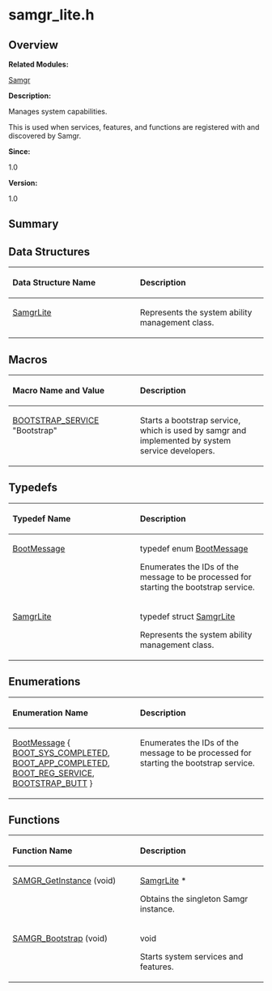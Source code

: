 # samgr\_lite.h<a name="EN-US_TOPIC_0000001055518068"></a>

## **Overview**<a name="section1465209326084832"></a>

**Related Modules:**

[Samgr](samgr.md)

**Description:**

Manages system capabilities. 

This is used when services, features, and functions are registered with and discovered by Samgr. 

**Since:**

1.0

**Version:**

1.0

## **Summary**<a name="section1174344881084832"></a>

## Data Structures<a name="nested-classes"></a>

<a name="table1888670940084832"></a>
<table><thead align="left"><tr id="row392161710084832"><th class="cellrowborder" valign="top" width="50%" id="mcps1.1.3.1.1"><p id="p689125055084832"><a name="p689125055084832"></a><a name="p689125055084832"></a>Data Structure Name</p>
</th>
<th class="cellrowborder" valign="top" width="50%" id="mcps1.1.3.1.2"><p id="p1972091090084832"><a name="p1972091090084832"></a><a name="p1972091090084832"></a>Description</p>
</th>
</tr>
</thead>
<tbody><tr id="row2035764495084832"><td class="cellrowborder" valign="top" width="50%" headers="mcps1.1.3.1.1 "><p id="p2062814885084832"><a name="p2062814885084832"></a><a name="p2062814885084832"></a><a href="samgrlite.md">SamgrLite</a></p>
</td>
<td class="cellrowborder" valign="top" width="50%" headers="mcps1.1.3.1.2 "><p id="p783764153084832"><a name="p783764153084832"></a><a name="p783764153084832"></a>Represents the system ability management class. </p>
</td>
</tr>
</tbody>
</table>

## Macros<a name="define-members"></a>

<a name="table1173780048084832"></a>
<table><thead align="left"><tr id="row448570920084832"><th class="cellrowborder" valign="top" width="50%" id="mcps1.1.3.1.1"><p id="p847245542084832"><a name="p847245542084832"></a><a name="p847245542084832"></a>Macro Name and Value</p>
</th>
<th class="cellrowborder" valign="top" width="50%" id="mcps1.1.3.1.2"><p id="p1893381874084832"><a name="p1893381874084832"></a><a name="p1893381874084832"></a>Description</p>
</th>
</tr>
</thead>
<tbody><tr id="row1370141976084832"><td class="cellrowborder" valign="top" width="50%" headers="mcps1.1.3.1.1 "><p id="p894106434084832"><a name="p894106434084832"></a><a name="p894106434084832"></a><a href="samgr.md#gadc00f0568236d4538c867ed7194d8960">BOOTSTRAP_SERVICE</a>   "Bootstrap"</p>
</td>
<td class="cellrowborder" valign="top" width="50%" headers="mcps1.1.3.1.2 "><p id="p1257954897084832"><a name="p1257954897084832"></a><a name="p1257954897084832"></a>Starts a bootstrap service, which is used by samgr and implemented by system service developers. </p>
</td>
</tr>
</tbody>
</table>

## Typedefs<a name="typedef-members"></a>

<a name="table402739233084832"></a>
<table><thead align="left"><tr id="row1364266230084832"><th class="cellrowborder" valign="top" width="50%" id="mcps1.1.3.1.1"><p id="p164300724084832"><a name="p164300724084832"></a><a name="p164300724084832"></a>Typedef Name</p>
</th>
<th class="cellrowborder" valign="top" width="50%" id="mcps1.1.3.1.2"><p id="p148551043084832"><a name="p148551043084832"></a><a name="p148551043084832"></a>Description</p>
</th>
</tr>
</thead>
<tbody><tr id="row2091000946084832"><td class="cellrowborder" valign="top" width="50%" headers="mcps1.1.3.1.1 "><p id="p401508575084832"><a name="p401508575084832"></a><a name="p401508575084832"></a><a href="samgr.md#gadc486c8d2698eab8a9f26f0eb6cc63c8">BootMessage</a></p>
</td>
<td class="cellrowborder" valign="top" width="50%" headers="mcps1.1.3.1.2 "><p id="p2034686413084832"><a name="p2034686413084832"></a><a name="p2034686413084832"></a>typedef enum <a href="samgr.md#gaf39e482610dca95f0dba85613755eb40">BootMessage</a> </p>
<p id="p997155246084832"><a name="p997155246084832"></a><a name="p997155246084832"></a>Enumerates the IDs of the message to be processed for starting the bootstrap service. </p>
</td>
</tr>
<tr id="row1036456143084832"><td class="cellrowborder" valign="top" width="50%" headers="mcps1.1.3.1.1 "><p id="p1952469229084832"><a name="p1952469229084832"></a><a name="p1952469229084832"></a><a href="samgr.md#gaad729fe4f36b7b42a122349af334fb28">SamgrLite</a></p>
</td>
<td class="cellrowborder" valign="top" width="50%" headers="mcps1.1.3.1.2 "><p id="p410857462084832"><a name="p410857462084832"></a><a name="p410857462084832"></a>typedef struct <a href="samgrlite.md">SamgrLite</a> </p>
<p id="p676170271084832"><a name="p676170271084832"></a><a name="p676170271084832"></a>Represents the system ability management class. </p>
</td>
</tr>
</tbody>
</table>

## Enumerations<a name="enum-members"></a>

<a name="table1484511793084832"></a>
<table><thead align="left"><tr id="row948305756084832"><th class="cellrowborder" valign="top" width="50%" id="mcps1.1.3.1.1"><p id="p833335095084832"><a name="p833335095084832"></a><a name="p833335095084832"></a>Enumeration Name</p>
</th>
<th class="cellrowborder" valign="top" width="50%" id="mcps1.1.3.1.2"><p id="p1620305172084832"><a name="p1620305172084832"></a><a name="p1620305172084832"></a>Description</p>
</th>
</tr>
</thead>
<tbody><tr id="row1481348796084832"><td class="cellrowborder" valign="top" width="50%" headers="mcps1.1.3.1.1 "><p id="p1118218047084832"><a name="p1118218047084832"></a><a name="p1118218047084832"></a><a href="samgr.md#gaf39e482610dca95f0dba85613755eb40">BootMessage</a> { <a href="samgr.md#ggaf39e482610dca95f0dba85613755eb40aee5f1e07de9a8e2e167f97dd2cc0c2d7">BOOT_SYS_COMPLETED</a>, <a href="samgr.md#ggaf39e482610dca95f0dba85613755eb40a8b0613200e2b05f9309175fe9bd30ca1">BOOT_APP_COMPLETED</a>, <a href="samgr.md#ggaf39e482610dca95f0dba85613755eb40a9aff5f5b8378e898076ee326da5cd572">BOOT_REG_SERVICE</a>, <a href="samgr.md#ggaf39e482610dca95f0dba85613755eb40a515e06399df48a6d93435e7c30745eec">BOOTSTRAP_BUTT</a> }</p>
</td>
<td class="cellrowborder" valign="top" width="50%" headers="mcps1.1.3.1.2 "><p id="p1456233837084832"><a name="p1456233837084832"></a><a name="p1456233837084832"></a>Enumerates the IDs of the message to be processed for starting the bootstrap service. </p>
</td>
</tr>
</tbody>
</table>

## Functions<a name="func-members"></a>

<a name="table1795829636084832"></a>
<table><thead align="left"><tr id="row1906792759084832"><th class="cellrowborder" valign="top" width="50%" id="mcps1.1.3.1.1"><p id="p989304193084832"><a name="p989304193084832"></a><a name="p989304193084832"></a>Function Name</p>
</th>
<th class="cellrowborder" valign="top" width="50%" id="mcps1.1.3.1.2"><p id="p1714031200084832"><a name="p1714031200084832"></a><a name="p1714031200084832"></a>Description</p>
</th>
</tr>
</thead>
<tbody><tr id="row132990853084832"><td class="cellrowborder" valign="top" width="50%" headers="mcps1.1.3.1.1 "><p id="p1863207063084832"><a name="p1863207063084832"></a><a name="p1863207063084832"></a><a href="samgr.md#ga21f168d6f97d6991115ae1cf8bbd8deb">SAMGR_GetInstance</a> (void)</p>
</td>
<td class="cellrowborder" valign="top" width="50%" headers="mcps1.1.3.1.2 "><p id="p1497697281084832"><a name="p1497697281084832"></a><a name="p1497697281084832"></a><a href="samgrlite.md">SamgrLite</a> * </p>
<p id="p1970691957084832"><a name="p1970691957084832"></a><a name="p1970691957084832"></a>Obtains the singleton Samgr instance. </p>
</td>
</tr>
<tr id="row852095759084832"><td class="cellrowborder" valign="top" width="50%" headers="mcps1.1.3.1.1 "><p id="p1656815823084832"><a name="p1656815823084832"></a><a name="p1656815823084832"></a><a href="samgr.md#ga756ac1f5376c72aa5d14b855a302d7b6">SAMGR_Bootstrap</a> (void)</p>
</td>
<td class="cellrowborder" valign="top" width="50%" headers="mcps1.1.3.1.2 "><p id="p375064962084832"><a name="p375064962084832"></a><a name="p375064962084832"></a>void </p>
<p id="p2066110495084832"><a name="p2066110495084832"></a><a name="p2066110495084832"></a>Starts system services and features. </p>
</td>
</tr>
</tbody>
</table>

